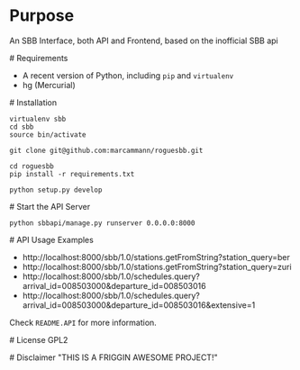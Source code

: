 # Purpose
An SBB Interface, both API and Frontend, based on the inofficial SBB api

# Requirements
* A recent version of Python, including `pip` and `virtualenv`
* hg (Mercurial)

# Installation

```
virtualenv sbb
cd sbb
source bin/activate

git clone git@github.com:marcammann/roguesbb.git

cd roguesbb
pip install -r requirements.txt

python setup.py develop
```

# Start the API Server
```
python sbbapi/manage.py runserver 0.0.0.0:8000    
```

# API Usage Examples
* http://localhost:8000/sbb/1.0/stations.getFromString?station_query=ber
* http://localhost:8000/sbb/1.0/stations.getFromString?station_query=zuri
* http://localhost:8000/sbb/1.0/schedules.query?arrival_id=008503000&departure_id=008503016
* http://localhost:8000/sbb/1.0/schedules.query?arrival_id=008503000&departure_id=008503016&extensive=1

Check `README.API` for more information.


# License 
GPL2

# Disclaimer
"THIS IS A FRIGGIN AWESOME PROJECT!"